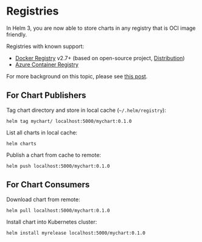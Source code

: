 # Registries

In Helm 3, you are now able to store charts in any registry that is OCI image friendly.

Registries with known support:

- [Docker Registry](https://hub.docker.com/_/registry) v2.7+ (based on open-source project, [Distribution](https://github.com/docker/distribution))
- [Azure Container Registry](https://azure.microsoft.com/en-us/services/container-registry/)

For more background on this topic, please see
[this post](https://www.opencontainers.org/blog/2018/10/11/oci-image-support-comes-to-open-source-docker-registry).

## For Chart Publishers

Tag chart directory and store in local cache (`~/.helm/registry`):

```
helm tag mychart/ localhost:5000/mychart:0.1.0
```

List all charts in local cache:

```
helm charts
```

Publish a chart from cache to remote:

```
helm push localhost:5000/mychart:0.1.0
```

## For Chart Consumers

Download chart from remote:

```
helm pull localhost:5000/mychart:0.1.0
```

Install chart into Kubernetes cluster:

```
helm install myrelease localhost:5000/mychart:0.1.0
```
